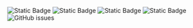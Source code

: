![Static Badge](https://img.shields.io/badge/blacklists-60-000000) ![Static Badge](https://img.shields.io/badge/blacklisted-2816007-cc0000) ![Static Badge](https://img.shields.io/badge/whitelisted-2244-00CC00) ![Static Badge](https://img.shields.io/badge/streaming_blacklist-28107-000000) ![GitHub issues](https://img.shields.io/github/issues/fabriziosalmi/blacklists)
